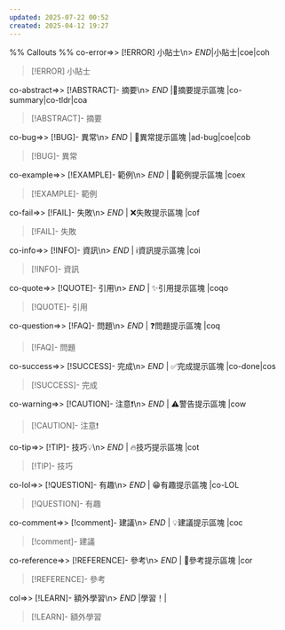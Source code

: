 ```yaml
---
updated: 2025-07-22 00:52
created: 2025-04-12 19:27
---
```

%% Callouts %%
co-error=>> [!ERROR] 小貼士\n> $END$|小貼士|coe|coh

> [!ERROR] 小貼士
> 


co-abstract=>> [!ABSTRACT]- 摘要\n> $END$ |📔摘要提示區塊 |co-summary|co-tldr|coa

> [!ABSTRACT]- 摘要
> 

co-bug=>> [!BUG]- 異常\n> $END$ | 🐞異常提示區塊 |ad-bug|coe|cob

> [!BUG]- 異常
> 

co-example=>> [!EXAMPLE]- 範例\n> $END$ | 📑範例提示區塊 |coex

> [!EXAMPLE]- 範例
> 

co-fail=>> [!FAIL]- 失敗\n> $END$ | ❌失敗提示區塊 |cof

> [!FAIL]- 失敗
> 

co-info=>> [!INFO]- 資訊\n> $END$ | ℹ️資訊提示區塊 |coi

> [!INFO]- 資訊
> 

co-quote=>> [!QUOTE]- 引用\n> $END$ | ✨引用提示區塊 |coqo

> [!QUOTE]- 引用
> 

co-question=>> [!FAQ]- 問題\n> $END$ | ❓問題提示區塊 |coq

> [!FAQ]- 問題
> 

co-success=>> [!SUCCESS]- 完成\n> $END$ | ✅完成提示區塊 |co-done|cos

> [!SUCCESS]- 完成
> 

co-warning=>> [!CAUTION]- 注意❗\n> $END$ | ⚠️警告提示區塊 |cow

> [!CAUTION]- 注意❗
> 

co-tip=>> [!TIP]- 技巧💡\n> $END$ | 🔥技巧提示區塊 |cot

> [!TIP]- 技巧
> 

co-lol=>> [!QUESTION]- 有趣\n> $END$ | 😁有趣提示區塊 |co-LOL

> [!QUESTION]- 有趣
> 

co-comment=>> [!comment]- 建議\n> $END$ | 💡建議提示區塊 |coc

> [!comment]- 建議
> 

co-reference=>> [!REFERENCE]- 參考\n> $END$ | 📖參考提示區塊 |cor

> [!REFERENCE]- 參考

col=>> [!LEARN]- 額外學習\n> $END$ |學習！|

> [!LEARN]- 額外學習
> 